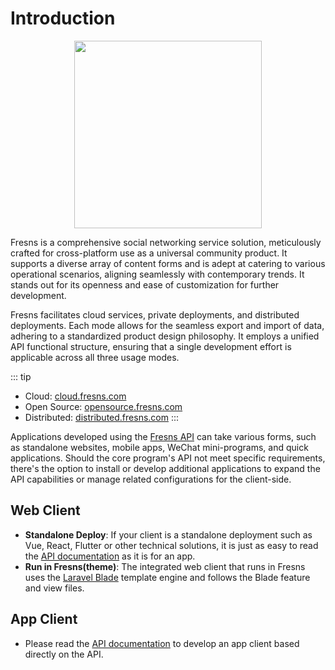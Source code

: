 # Introduction

<p align="center"><img src="https://assets.fresns.com/images/logos/fresns.png" width="300"></p>

Fresns is a comprehensive social networking service solution, meticulously crafted for cross-platform use as a universal community product. It supports a diverse array of content forms and is adept at catering to various operational scenarios, aligning seamlessly with contemporary trends. It stands out for its openness and ease of customization for further development.

Fresns facilitates cloud services, private deployments, and distributed deployments. Each mode allows for the seamless export and import of data, adhering to a standardized product design philosophy. It employs a unified API functional structure, ensuring that a single development effort is applicable across all three usage modes.

::: tip
- Cloud: [cloud.fresns.com](https://cloud.fresns.com)
- Open Source: [opensource.fresns.com](https://opensource.fresns.com)
- Distributed: [distributed.fresns.com](https://distributed.fresns.com)
:::

Applications developed using the [Fresns API](/api/) can take various forms, such as standalone websites, mobile apps, WeChat mini-programs, and quick applications. Should the core program's API not meet specific requirements, there's the option to install or develop additional applications to expand the API capabilities or manage related configurations for the client-side.

## Web Client

- **Standalone Deploy**: If your client is a standalone deployment such as Vue, React, Flutter or other technical solutions, it is just as easy to read the [API documentation](/api/) as it is for an app.
- **Run in Fresns(theme)**: The integrated web client that runs in Fresns uses the [Laravel Blade](https://laravel.com/docs/11.x/blade) template engine and follows the Blade feature and view files.

## App Client

- Please read the [API documentation](/api/) to develop an app client based directly on the API.
